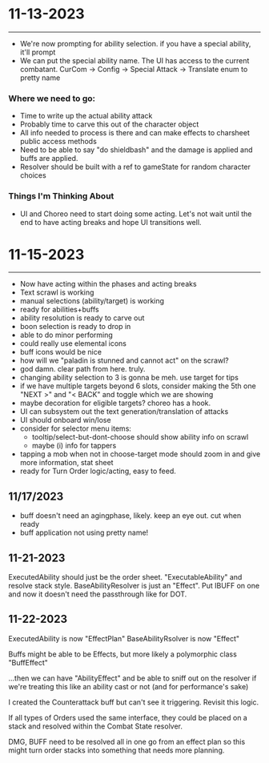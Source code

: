 # 11-13-2023
----------

- We're now prompting for ability selection. if you have a special ability, it'll prompt
- We can put the special ability name. The UI has access to the current combatant. CurCom -> Config -> Special Attack -> Translate enum to pretty name


### Where we need to go:
- Time to write up the actual ability attack
- Probably time to carve this out of the character object
- All info needed to process is there and can make effects to charsheet public access methods
- Need to be able to say "do shieldbash" and the damage is applied and buffs are applied.
- Resolver should be built with a ref to gameState for random character choices


### Things I'm Thinking About
- UI and Choreo need to start doing some acting. Let's not wait until the end to have acting breaks and hope UI transitions well.


# 11-15-2023
-------------
- Now have acting within the phases and acting breaks
- Text scrawl is working
- manual selections (ability/target) is working
- ready for abilities+buffs
- ability resolution is ready to carve out
- boon selection is ready to drop in
- able to do minor performing
- could really use elemental icons
- buff icons would be nice
- how will we "paladin is stunned and cannot act" on the scrawl?
- god damn. clear path from here. truly.
- changing ability selection to 3 is gonna be meh. use target for tips
- if we have multiple targets beyond 6 slots, consider making the 5th one "NEXT >" and "< BACK" and toggle which we are showing
- maybe decoration for eligible targets? choreo has a hook.
- UI can subsystem out the text generation/translation of attacks
- UI should onboard win/lose
- consider for selector menu items:
    - tooltip/select-but-dont-choose should show ability info on scrawl
    - maybe (i) info for tappers
- tapping a mob when not in choose-target mode should zoom in and give more information, stat sheet
- ready for Turn Order logic/acting, easy to feed.



11/17/2023
-------------
- buff doesn't need an agingphase, likely. keep an eye out. cut when ready
- buff application not using pretty name!



11-21-2023
------------
ExecutedAbility should just be the order sheet. "ExecutableAbility" and resolve stack style. BaseAbilityResolver is just an "Effect". Put IBUFF on one and now it doesn't need the passthrough like for DOT.


11-22-2023
--------------
ExecutedAbility is now "EffectPlan"
BaseAbilityRsolver is now "Effect"

Buffs might be able to be Effects, but more likely a polymorphic class "BuffEffect"

...then we can have "AbilityEffect" and be able to sniff out on the resolver if we're treating this like an ability cast or not (and for performance's sake)

I created the Counterattack buff but can't see it triggering. Revisit this logic.

If all types of Orders used the same interface, they could be placed on a stack and resolved within the Combat State resolver.

DMG, BUFF need to be resolved all in one go from an effect plan so this might turn order stacks into something that needs more planning.
